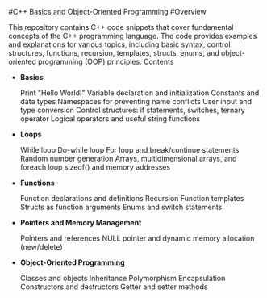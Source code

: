 #C++ Basics and Object-Oriented Programming
#Overview

This repository contains C++ code snippets that cover fundamental concepts of the C++ programming language. The code provides examples and explanations for various topics, including basic syntax, control structures, functions, recursion, templates, structs, enums, and object-oriented programming (OOP) principles.
Contents

- **Basics**

    Print "Hello World!"
    Variable declaration and initialization
    Constants and data types
    Namespaces for preventing name conflicts
    User input and type conversion
    Control structures: if statements, switches, ternary operator
    Logical operators and useful string functions

- **Loops**

    While loop
    Do-while loop
    For loop and break/continue statements
    Random number generation
    Arrays, multidimensional arrays, and foreach loop
    sizeof() and memory addresses

- **Functions**

    Function declarations and definitions
    Recursion
    Function templates
    Structs as function arguments
    Enums and switch statements

- **Pointers and Memory Management**

    Pointers and references
    NULL pointer and dynamic memory allocation (new/delete)

- **Object-Oriented Programming**

    Classes and objects
    Inheritance
    Polymorphism
    Encapsulation
    Constructors and destructors
    Getter and setter methods
